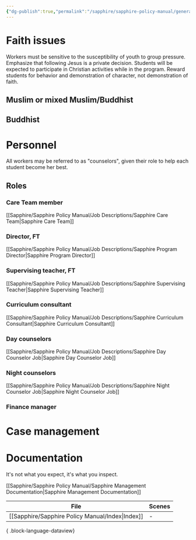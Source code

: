 ```yaml
---
{"dg-publish":true,"permalink":"/sapphire/sapphire-policy-manual/general-policies/"}
---
```



# Faith issues
Workers must be sensitive to the susceptibility of youth to group pressure.
Emphasize that following Jesus is a private decision.
Students will be expected to participate in Christian activities while in the program.
Reward students for behavior and demonstration of character, not demonstration of faith.



## Muslim or mixed Muslim/Buddhist

## Buddhist

# Personnel
All workers may be referred to as "counselors",  given their role to help each student become her best.
## Roles
### Care Team member
[[Sapphire/Sapphire Policy Manual/Job Descriptions/Sapphire Care Team\|Sapphire Care Team]]
### Director, FT
[[Sapphire/Sapphire Policy Manual/Job Descriptions/Sapphire Program Director\|Sapphire Program Director]]
### Supervising teacher, FT
[[Sapphire/Sapphire Policy Manual/Job Descriptions/Sapphire Supervising Teacher\|Sapphire Supervising Teacher]]
### Curriculum consultant
[[Sapphire/Sapphire Policy Manual/Job Descriptions/Sapphire Curriculum Consultant\|Sapphire Curriculum Consultant]]
### Day counselors
[[Sapphire/Sapphire Policy Manual/Job Descriptions/Sapphire Day Counselor Job\|Sapphire Day Counselor Job]]
### Night counselors
[[Sapphire/Sapphire Policy Manual/Job Descriptions/Sapphire Night Counselor Job\|Sapphire Night Counselor Job]]
### Finance manager

# Case management 






# Documentation
It's not what you expect, it's what you inspect.

[[Sapphire/Sapphire Policy Manual/Sapphire Management Documentation\|Sapphire Management Documentation]]


 | File                                                | Scenes |
| --------------------------------------------------- | ------ |
| [[Sapphire/Sapphire Policy Manual/Index\|Index]] | \-     |

{ .block-language-dataview}

